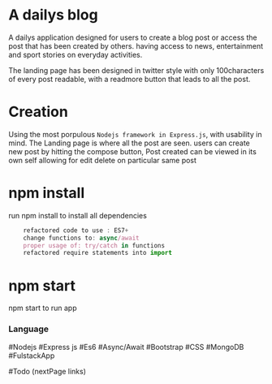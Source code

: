 # A dailys blog 

A dailys application designed for users to create a blog post or access the post that has been created by others. having access to news, entertainment and sport stories on everyday activities. 

The landing page has been designed in twitter style with only 100characters of every post readable, with a readmore button that leads to all the post.

# Creation
Using the most porpulous `Nodejs framework in Express.js`, with usability in mind.
The Landing page is where all the post are seen.
users can create new post by hitting the compose button, Post created can be viewed in its own self allowing for edit delete on particular same post 

# npm install

run npm install to install all dependencies

```ts
    refactored code to use : ES7+
    change functions to: async/await
    proper usage of: try/catch in functions
    refactored require statements into import
```

# npm start

npm start to run app

### Language

#Nodejs 
#Express js 
#Es6 
#Async/Await
#Bootstrap 
#CSS
#MongoDB
#FulstackApp

#Todo
(nextPage links)